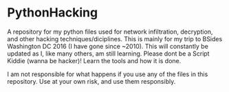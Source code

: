 # PythonHacking
A repository for my python files used for network infiltration, decryption, and other hacking techniques/diciplines. This is mainly for my trip to BSides Washington DC 2016 (I have gone since ~2010). This will constantly be updated as I, like many others, am still learning. Please dont be a Script Kiddie (wanna be hacker)! Learn the tools and how it is done. 

I am not responsible for what happens if you use any of the files in this repository. Use at your own risk, and use them responsibly.
